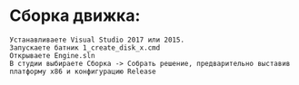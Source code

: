 # Сборка движка:
	Устанавливаете Visual Studio 2017 или 2015.
    Запускаете батник 1_create_disk_x.cmd
    Открываете Engine.sln
    В студии выбираете Сборка -> Собрать решение, предварительно выставив платформу x86 и конфигурацию Release
